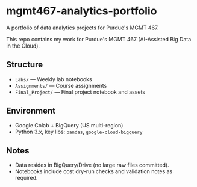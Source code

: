 # mgmt467-analytics-portfolio
A portfolio of data analytics projects for Purdue's MGMT 467.

This repo contains my work for Purdue's MGMT 467 (AI-Assisted Big Data in the Cloud).
## Structure
- `Labs/` — Weekly lab notebooks
- `Assignments/` — Course assignments
- `Final_Project/` — Final project notebook and assets
## Environment
- Google Colab + BigQuery (US multi-region)
- Python 3.x, key libs: `pandas`, `google-cloud-bigquery`
## Notes
- Data resides in BigQuery/Drive (no large raw files committed).
- Notebooks include cost dry-run checks and validation notes as required.
